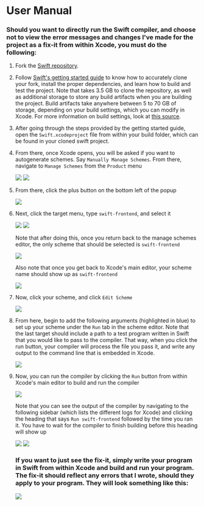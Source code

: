 # User Manual

### Should you want to directly run the Swift compiler, and choose not to view the error messages and changes I've made for the project as a fix-it from within Xcode, you must do the following: 

1. Fork the [Swift repository](https://github.com/apple/swift). 

2. Follow [Swift's getting started guide](https://github.com/apple/swift/blob/main/docs/HowToGuides/GettingStarted.md) to know how to accurately clone your fork, install the proper dependencies, and learn how to build and test the project. Note that takes 3.5 GB to clone the repository, as well as additional storage to store any build artifacts when you are building the project. Build artifacts take anywhere between 5 to 70 GB of storage, depending on your build settings, which you can modify in Xcode. For more information on build settings, look at [this source](https://xcodebuildsettings.com/).

3. After going through the steps provided by the getting started guide, open the `Swift.xcodeproject` file from within your build folder, which can be found in your cloned swift project.

4. From there, once Xcode opens, you will be asked if you want to autogenerate schemes. Say `Manually Manage Schemes`. From there, navigate to `Manage Schemes` from the `Product` menu

    ![](images/manually-manage-schemes.png)
    ![](images/manage-schemes.png)

5. From there, click the plus button on the bottom left of the popup
    
    ![](images/add-scheme.png)

6. Next, click the target menu, type `swift-frontend`, and select it 

    ![](images/select-target.png)
    ![](images/select-swift-frontend.png)

    Note that after doing this, once you return back to the manage schemes editor, the only scheme that should be selected is `swift-frontend`
    
    ![](images/finished-manage-scheme.png)
    
    Also note that once you get back to Xcode's main editor, your scheme name should show up as `swift-frontend`
    
    ![](images/scheme-shows-up.png)

7. Now, click your scheme, and click `Edit Scheme`

    ![](images/select-edit-scheme.png)
    
8. From here, begin to add the following arguments (highlighted in blue) to set up your scheme under the `Run` tab in the scheme editor. Note that the last target should include a path to a test program written in Swift that you would like to pass to the compiler. That way, when you click the run button, your compiler will process the file you pass it, and write any output to the command line that is embedded in Xcode. 

    ![](images/edit-scheme-arguments.png)

9. Now, you can run the compiler by clicking the `Run` button from within Xcode's main editor to build and run the compiler
    
    ![](images/run-compiler.png)
    
    Note that you can see the output of the compiler by navigating to the following sidebar (which lists the different logs for Xcode) and clicking the heading that says `Run swift-frontend` followed by the time you ran it. You have to wait for the compiler to finish building before this heading will show up 
    
    ![](images/navigate-to-logs.png)
    ![](images/view-compiler-output.png)

    
    ### If you want to just see the fix-it, simply write your program in Swift from within Xcode and build and run your program. The fix-it should reflect any errors that I wrote, should they apply to your program. They will look something like this:
    
    ![](images/fix-it-example.png)
    








    
    
    

